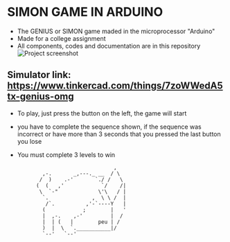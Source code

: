 # SIMON GAME IN ARDUINO
- The GENIUS or SIMON game maded in the microprocessor "Arduino"
- Made for a college assignment
- All components, codes and documentation are in this repository
![Project screenshot](design/desktop-preview.jpg)
## Simulator link: https://www.tinkercad.com/things/7zoWWedA5tx-genius-omg
- To play, just press the button on the left, the game will start
- you have to complete the sequence shown, if the sequence was incorrect or have more than 3 seconds that you pressed the last button you lose
- You must complete 3 levels to win

                                     ,
              ,-.       _,---._ __  / \
             /  )    .-'       `./ /   \
            (  (   ,'            `/    /|
             \  `-"             \'\   / |
              `.              ,  \ \ /  |
               /`.          ,'-`----Y   |
              (            ;        |   '
              |  ,-.    ,-'         |  /
              |  | (   |        peu | /
              )  |  \  `.___________|/
              `--'   `--'
